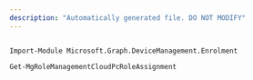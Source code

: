 ```yaml
---
description: "Automatically generated file. DO NOT MODIFY"
---
```


```powershellv1

Import-Module Microsoft.Graph.DeviceManagement.Enrolment

Get-MgRoleManagementCloudPcRoleAssignment

```